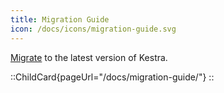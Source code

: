 ```yaml
---
title: Migration Guide
icon: /docs/icons/migration-guide.svg
---
```


[Migrate](../11.migration-guide/index.md) to the latest version of Kestra.


::ChildCard{pageUrl="/docs/migration-guide/"}
::